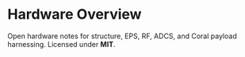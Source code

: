 # Hardware Overview

Open hardware notes for structure, EPS, RF, ADCS, and Coral payload harnessing. Licensed under **MIT**.
